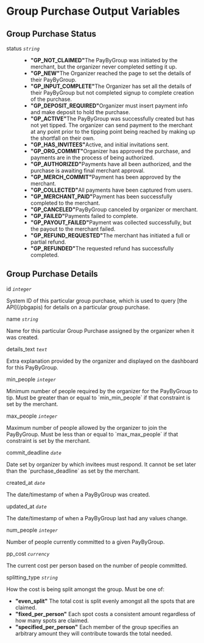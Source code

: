 # Group Purchase Output Variables

## Group Purchase Status
<dl>
  <dt>status <code><i>string</i></code></dt>
  <dd>
    <ul>
      <li><strong>"GP_NOT_CLAIMED"</strong>The PayByGroup was initiated by the merchant, but the organizer never completed setting it up.</li>
      <li><strong>"GP_NEW"</strong>The Organizer reached the page to set the details of their PayByGroup.</li>
      <li><strong>"GP_INPUT_COMPLETE"</strong>The Organizer has set all the details of their PayByGroup but not completed signup to complete creation of the purchase.</li>
      <li><strong>"GP_DEPOSIT_REQUIRED"</strong>Organizer must insert payment info and make deposit to hold the purchase.</li>
      <li><strong>"GP_ACTIVE"</strong>The PayByGroup was successfully created but has not yet tipped. The organizer can send payment to the merchant at any point prior to the tipping point being reached by making up the shortfall on their own.</li>
      <li><strong>"GP_HAS_INVITEES"</strong>Active, and initial invitations sent.</li>
      <li><strong>"GP_ORG_COMMIT"</strong>Organizer has approved the purchase, and payments are in the process of being authorized.</li>
      <li><strong>"GP_AUTHORIZED"</strong>Payments have all been authorized, and the purchase is awaiting final merchant approval.</li>
      <li><strong>"GP_MERCH_COMMIT"</strong>Payment has been approved by the merchant.</li>
      <li><strong>"GP_COLLECTED"</strong>All payments have been captured from users.</li>
      <li><strong>"GP_MERCHANT_PAID"</strong>Payment has been successfully completed to the merchant.</li>
      <li><strong>"GP_CANCELED"</strong>PayByGroup canceled by organizer or merchant.</li>
      <li><strong>"GP_FAILED"</strong>Payments failed to complete.</li>
      <li><strong>"GP_PAYOUT_FAILED"</strong>Payment was collected successfully, but the payout to the merchant failed.</li>
      <li><strong>"GP_REFUND_REQUESTED"</strong>The merchant has initiated a full or partial refund.</li>
      <li><strong>"GP_REFUNDED"</strong>The requested refund has successfully completed.</li>
    </ul>
  </dd>
</dl>

## Group Purchase Details
<dl>
  <dt>id <code><i>integer</i></code></dt>
  <dl>System ID of this particular group purchase, which is used to query [the API](/pbgapis) for details on a particular group purchase.</dl>
  <dt>name <code><i>string</i></code></dt>
  <dl>Name for this particular Group Purchase assigned by the organizer when it was created.</dl>
  <dt>details_text <code><i>text</i></code></dt>
  <dl>Extra explanation provided by the organizer and displayed on the dashboard for this PayByGroup.</dl>
  <dt>min_people <code><i>integer</i></code></dt>
  <dl>Minimum number of people required by the organizer for the PayByGroup to tip. Must be greater than or equal to `min_min_people` if that constraint is set by the merchant.</dl>
  <dt>max_people <code><i>integer</i></code></dt>
  <dl>Maximum number of people allowed by the organizer to join the PayByGroup. Must be less than or equal to `max_max_people` if that constraint is set by the merchant.</dl>
  <dt>commit_deadline <code><i>date</i></code></dt>
  <dl>Date set by organizer by which invitees must respond. It cannot be set later than the `purchase_deadline` as set by the merchant.</dl>
  <dt>created_at <code><i>date</i></code></dt>
  <dl>The date/timestamp of when a PayByGroup was created.</dl>
  <dt>updated_at <code><i>date</i></code></dt>
  <dl>The date/timestamp of when a PayByGroup last had any values change.</dl>
  <dt>num_people <code><i>integer</i></code></dt>
  <dl>Number of people currently committed to a given PayByGroup.</dl>
  <dt>pp_cost <code><i>currency</i></code></dt>
  <dl>The current cost per person based on the number of people committed.</dl>
  <dt>splitting_type <code><i>string</i></code></dt>
  <dl>How the cost is being split amongst the group. Must be one of: <ul>
      <li><strong>"even_split"</strong> The total cost is split evenly amongst all the spots that are claimed.</li>
      <li><strong>"fixed_per_person"</strong> Each spot costs a consistent amount regardless of how many spots are claimed.</li>
      <li><strong>"specified_per_person"</strong> Each member of the group specifies an arbitrary amount they will contribute towards the total needed.</li>
    </ul></dl>
</dl>

<!--   <dt>invite_subject <code><i>string</i></code></dt>
  <dl>Text of the email subject line used by the organizer when sending invitations.</dl>
  <dt>invite_message <code><i>string</i></code></dt>
  <dl>Message sent by the organizer to the invitees to invite them to participate in the PayByGroup.</dl> -->
